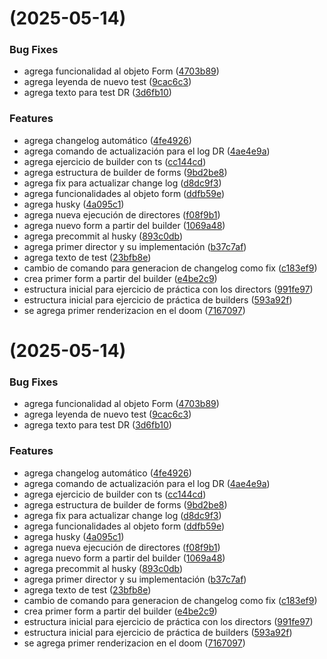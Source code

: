#  (2025-05-14)


### Bug Fixes

* agrega funcionalidad al objeto Form ([4703b89](https://github.com/dr1602/patrones-diseno/commit/4703b89fa68e0be28c2157152acb6fa86482bae5))
* agrega leyenda de nuevo test ([9cac6c3](https://github.com/dr1602/patrones-diseno/commit/9cac6c3535a9e227618877eb7843802f95f916c6))
* agrega texto para test DR ([3d6fb10](https://github.com/dr1602/patrones-diseno/commit/3d6fb107112af44a4a1b68ba9accfed338af6487))


### Features

* agrega changelog automático ([4fe4926](https://github.com/dr1602/patrones-diseno/commit/4fe4926e2e175820e3357075e7fdc4af4aaf78b7))
* agrega comando de actualización para el log DR ([4ae4e9a](https://github.com/dr1602/patrones-diseno/commit/4ae4e9ada25353c09f2fc1a9c0b099d331c85f41))
* agrega ejercicio de builder con ts ([cc144cd](https://github.com/dr1602/patrones-diseno/commit/cc144cd5a2ed6c4e40e43b1b75142afc2cbcf123))
* agrega estructura de builder de forms ([9bd2be8](https://github.com/dr1602/patrones-diseno/commit/9bd2be8537d5a2347ecd6b0c8bd6a7057adae6d3))
* agrega fix para actualizar change log ([d8dc9f3](https://github.com/dr1602/patrones-diseno/commit/d8dc9f3a2da6abe83ddb0b8213e73b89d49c78c1))
* agrega funcionalidades al objeto form ([ddfb59e](https://github.com/dr1602/patrones-diseno/commit/ddfb59e0cd2e7baab69d737c549252f660bc6f96))
* agrega husky ([4a095c1](https://github.com/dr1602/patrones-diseno/commit/4a095c1d036289c3316a32c2c21a4534788ef594))
* agrega nueva ejecución de directores ([f08f9b1](https://github.com/dr1602/patrones-diseno/commit/f08f9b1f4f2815ced9d6f1e1db83238c4d87ee62))
* agrega nuevo form a partir del builder ([1069a48](https://github.com/dr1602/patrones-diseno/commit/1069a4819c94a4605b10cf3797ab042dae3d49d1))
* agrega precommit al husky ([893c0db](https://github.com/dr1602/patrones-diseno/commit/893c0dbdb7c136a80eed23deeda67547c034b3c2))
* agrega primer director y su implementación ([b37c7af](https://github.com/dr1602/patrones-diseno/commit/b37c7af6759706a7a4f1f5d5d4237513874b3c33))
* agrega texto de test ([23bfb8e](https://github.com/dr1602/patrones-diseno/commit/23bfb8e50300c77fb826de74a356d30138aaaea7))
* cambio de comando para generacion de changelog como fix ([c183ef9](https://github.com/dr1602/patrones-diseno/commit/c183ef92ca6b70bd82865045210fd3627bb9120e))
* crea primer form a partir del builder ([e4be2c9](https://github.com/dr1602/patrones-diseno/commit/e4be2c92a51311e7197b09ba03dee7e06a631e05))
* estructura inicial para ejercicio de práctica con los directors ([991fe97](https://github.com/dr1602/patrones-diseno/commit/991fe9786f94ed5ba48cfdfc55db269251d47d62))
* estructura inicial para ejercicio de práctica de builders ([593a92f](https://github.com/dr1602/patrones-diseno/commit/593a92ff50b7ef7d731cabd603d89eef2399b35b))
* se agrega primer renderizacion en el doom ([7167097](https://github.com/dr1602/patrones-diseno/commit/716709726fd97d776a963009f486e3a346bbe022))



#  (2025-05-14)


### Bug Fixes

* agrega funcionalidad al objeto Form ([4703b89](https://github.com/dr1602/patrones-diseno/commit/4703b89fa68e0be28c2157152acb6fa86482bae5))
* agrega leyenda de nuevo test ([9cac6c3](https://github.com/dr1602/patrones-diseno/commit/9cac6c3535a9e227618877eb7843802f95f916c6))
* agrega texto para test DR ([3d6fb10](https://github.com/dr1602/patrones-diseno/commit/3d6fb107112af44a4a1b68ba9accfed338af6487))


### Features

* agrega changelog automático ([4fe4926](https://github.com/dr1602/patrones-diseno/commit/4fe4926e2e175820e3357075e7fdc4af4aaf78b7))
* agrega comando de actualización para el log DR ([4ae4e9a](https://github.com/dr1602/patrones-diseno/commit/4ae4e9ada25353c09f2fc1a9c0b099d331c85f41))
* agrega ejercicio de builder con ts ([cc144cd](https://github.com/dr1602/patrones-diseno/commit/cc144cd5a2ed6c4e40e43b1b75142afc2cbcf123))
* agrega estructura de builder de forms ([9bd2be8](https://github.com/dr1602/patrones-diseno/commit/9bd2be8537d5a2347ecd6b0c8bd6a7057adae6d3))
* agrega fix para actualizar change log ([d8dc9f3](https://github.com/dr1602/patrones-diseno/commit/d8dc9f3a2da6abe83ddb0b8213e73b89d49c78c1))
* agrega funcionalidades al objeto form ([ddfb59e](https://github.com/dr1602/patrones-diseno/commit/ddfb59e0cd2e7baab69d737c549252f660bc6f96))
* agrega husky ([4a095c1](https://github.com/dr1602/patrones-diseno/commit/4a095c1d036289c3316a32c2c21a4534788ef594))
* agrega nueva ejecución de directores ([f08f9b1](https://github.com/dr1602/patrones-diseno/commit/f08f9b1f4f2815ced9d6f1e1db83238c4d87ee62))
* agrega nuevo form a partir del builder ([1069a48](https://github.com/dr1602/patrones-diseno/commit/1069a4819c94a4605b10cf3797ab042dae3d49d1))
* agrega precommit al husky ([893c0db](https://github.com/dr1602/patrones-diseno/commit/893c0dbdb7c136a80eed23deeda67547c034b3c2))
* agrega primer director y su implementación ([b37c7af](https://github.com/dr1602/patrones-diseno/commit/b37c7af6759706a7a4f1f5d5d4237513874b3c33))
* agrega texto de test ([23bfb8e](https://github.com/dr1602/patrones-diseno/commit/23bfb8e50300c77fb826de74a356d30138aaaea7))
* cambio de comando para generacion de changelog como fix ([c183ef9](https://github.com/dr1602/patrones-diseno/commit/c183ef92ca6b70bd82865045210fd3627bb9120e))
* crea primer form a partir del builder ([e4be2c9](https://github.com/dr1602/patrones-diseno/commit/e4be2c92a51311e7197b09ba03dee7e06a631e05))
* estructura inicial para ejercicio de práctica con los directors ([991fe97](https://github.com/dr1602/patrones-diseno/commit/991fe9786f94ed5ba48cfdfc55db269251d47d62))
* estructura inicial para ejercicio de práctica de builders ([593a92f](https://github.com/dr1602/patrones-diseno/commit/593a92ff50b7ef7d731cabd603d89eef2399b35b))
* se agrega primer renderizacion en el doom ([7167097](https://github.com/dr1602/patrones-diseno/commit/716709726fd97d776a963009f486e3a346bbe022))



